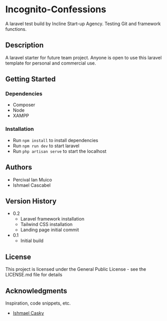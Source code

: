 # Incognito-Confessions

A laravel test build by Incline Start-up Agency. Testing Git and framework functions.

## Description

A laravel starter for future team project. Anyone is open to use this laravel template for personal and commercial use.

## Getting Started

### Dependencies

-   Composer
-   Node
-   XAMPP

### Installation

-   Run `npm install` to install dependencies
-   Run `npm run dev` to start laravel
-   Run `php artisan serve` to start the localhost

## Authors

-   Percival Ian Muico
-   Ishmael Cascabel

## Version History

-   0.2
    -   Laravel framework installation
    -   Tailwind CSS installation
    -   Landing page initial commit
-   0.1
    -   Initial build

## License

This project is licensed under the General Public License - see the LICENSE.md file for details

## Acknowledgments

Inspiration, code snippets, etc.

-   [Ishmael Casky](https://github.com/IshmaelCasky)

